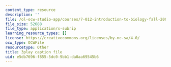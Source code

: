 ```yaml
---
content_type: resource
description: ''
file: /ol-ocw-studio-app/courses/7-012-introduction-to-biology-fall-2004/e5db7696f8555dc09bb1da0aa69545b6_PVv4ST8NZaA.vtt
file_size: 52688
file_type: application/x-subrip
learning_resource_types: []
license: https://creativecommons.org/licenses/by-nc-sa/4.0/
ocw_type: OCWFile
resourcetype: Other
title: 3play caption file
uid: e5db7696-f855-5dc0-9bb1-da0aa69545b6
---
```

